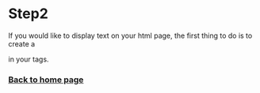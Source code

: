 # Step2
If you would like to display text on your html page, the first thing to do is to create a <div> in your <body> tags.





### [Back to home page](https://github.com/RyanGlascock/FinalProject/blob/master/README.md)
